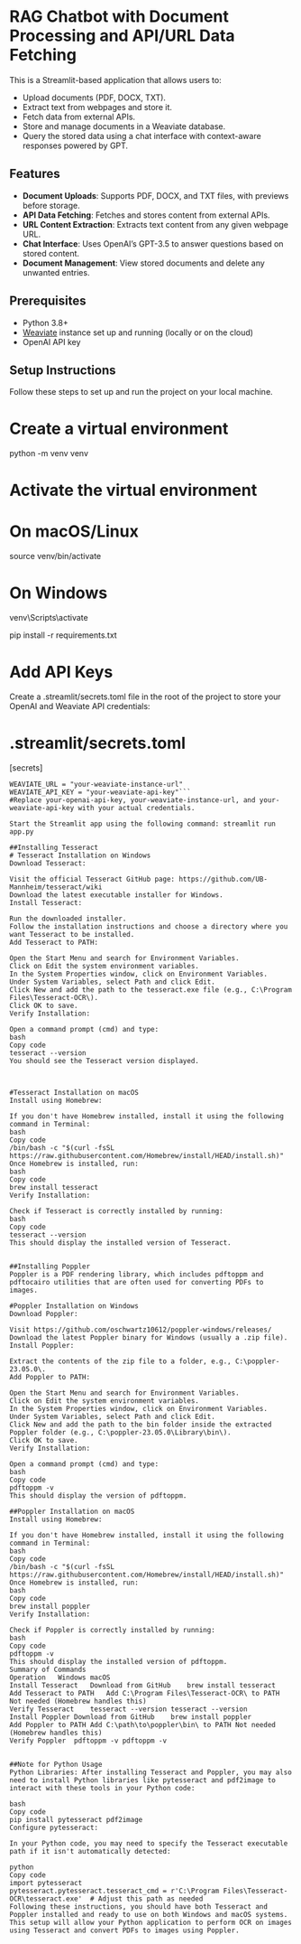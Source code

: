 # RAG Chatbot with Document Processing and API/URL Data Fetching

This is a Streamlit-based application that allows users to:
- Upload documents (PDF, DOCX, TXT).
- Extract text from webpages and store it.
- Fetch data from external APIs.
- Store and manage documents in a Weaviate database.
- Query the stored data using a chat interface with context-aware responses powered by GPT.

## Features
- **Document Uploads**: Supports PDF, DOCX, and TXT files, with previews before storage.
- **API Data Fetching**: Fetches and stores content from external APIs.
- **URL Content Extraction**: Extracts text content from any given webpage URL.
- **Chat Interface**: Uses OpenAI’s GPT-3.5 to answer questions based on stored content.
- **Document Management**: View stored documents and delete any unwanted entries.

## Prerequisites
- Python 3.8+
- [Weaviate](https://weaviate.io/) instance set up and running (locally or on the cloud)
- OpenAI API key

## Setup Instructions

Follow these steps to set up and run the project on your local machine.

# Create a virtual environment
python -m venv venv

# Activate the virtual environment
# On macOS/Linux
source venv/bin/activate

# On Windows
venv\Scripts\activate

pip install -r requirements.txt

# Add API Keys
Create a .streamlit/secrets.toml file in the root of the project to store your OpenAI and Weaviate API credentials:
# .streamlit/secrets.toml
[secrets]
```OPENAI_API_KEY = "your-openai-api-key"
WEAVIATE_URL = "your-weaviate-instance-url"
WEAVIATE_API_KEY = "your-weaviate-api-key"```
#Replace your-openai-api-key, your-weaviate-instance-url, and your-weaviate-api-key with your actual credentials.

Start the Streamlit app using the following command: streamlit run app.py

##Installing Tesseract
# Tesseract Installation on Windows
Download Tesseract:

Visit the official Tesseract GitHub page: https://github.com/UB-Mannheim/tesseract/wiki
Download the latest executable installer for Windows.
Install Tesseract:

Run the downloaded installer.
Follow the installation instructions and choose a directory where you want Tesseract to be installed.
Add Tesseract to PATH:

Open the Start Menu and search for Environment Variables.
Click on Edit the system environment variables.
In the System Properties window, click on Environment Variables.
Under System Variables, select Path and click Edit.
Click New and add the path to the tesseract.exe file (e.g., C:\Program Files\Tesseract-OCR\).
Click OK to save.
Verify Installation:

Open a command prompt (cmd) and type:
bash
Copy code
tesseract --version
You should see the Tesseract version displayed.



#Tesseract Installation on macOS
Install using Homebrew:

If you don't have Homebrew installed, install it using the following command in Terminal:
bash
Copy code
/bin/bash -c "$(curl -fsSL https://raw.githubusercontent.com/Homebrew/install/HEAD/install.sh)"
Once Homebrew is installed, run:
bash
Copy code
brew install tesseract
Verify Installation:

Check if Tesseract is correctly installed by running:
bash
Copy code
tesseract --version
This should display the installed version of Tesseract.


##Installing Poppler
Poppler is a PDF rendering library, which includes pdftoppm and pdftocairo utilities that are often used for converting PDFs to images.

#Poppler Installation on Windows
Download Poppler:

Visit https://github.com/oschwartz10612/poppler-windows/releases/
Download the latest Poppler binary for Windows (usually a .zip file).
Install Poppler:

Extract the contents of the zip file to a folder, e.g., C:\poppler-23.05.0\.
Add Poppler to PATH:

Open the Start Menu and search for Environment Variables.
Click on Edit the system environment variables.
In the System Properties window, click on Environment Variables.
Under System Variables, select Path and click Edit.
Click New and add the path to the bin folder inside the extracted Poppler folder (e.g., C:\poppler-23.05.0\Library\bin\).
Click OK to save.
Verify Installation:

Open a command prompt (cmd) and type:
bash
Copy code
pdftoppm -v
This should display the version of pdftoppm.

##Poppler Installation on macOS
Install using Homebrew:

If you don't have Homebrew installed, install it using the following command in Terminal:
bash
Copy code
/bin/bash -c "$(curl -fsSL https://raw.githubusercontent.com/Homebrew/install/HEAD/install.sh)"
Once Homebrew is installed, run:
bash
Copy code
brew install poppler
Verify Installation:

Check if Poppler is correctly installed by running:
bash
Copy code
pdftoppm -v
This should display the installed version of pdftoppm.
Summary of Commands
Operation	Windows	macOS
Install Tesseract	Download from GitHub	brew install tesseract
Add Tesseract to PATH	Add C:\Program Files\Tesseract-OCR\ to PATH	Not needed (Homebrew handles this)
Verify Tesseract	tesseract --version	tesseract --version
Install Poppler	Download from GitHub	brew install poppler
Add Poppler to PATH	Add C:\path\to\poppler\bin\ to PATH	Not needed (Homebrew handles this)
Verify Poppler	pdftoppm -v	pdftoppm -v


##Note for Python Usage
Python Libraries: After installing Tesseract and Poppler, you may also need to install Python libraries like pytesseract and pdf2image to interact with these tools in your Python code:

bash
Copy code
pip install pytesseract pdf2image
Configure pytesseract:

In your Python code, you may need to specify the Tesseract executable path if it isn't automatically detected:

python
Copy code
import pytesseract
pytesseract.pytesseract.tesseract_cmd = r'C:\Program Files\Tesseract-OCR\tesseract.exe'  # Adjust this path as needed
Following these instructions, you should have both Tesseract and Poppler installed and ready to use on both Windows and macOS systems. This setup will allow your Python application to perform OCR on images using Tesseract and convert PDFs to images using Poppler.
